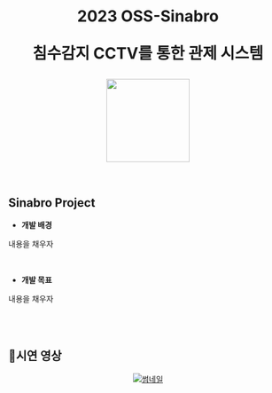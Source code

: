 <div align="center">
  <h1>2023 OSS-Sinabro
  
  침수감지 CCTV를 통한 관제 시스템</h1>
<p align="center">
  <img src="https://user-images.githubusercontent.com/90829718/264743490-9a2c7c07-c8cd-44f4-9da0-483afa96dc60.jpg" width="150" />
</p>
</div>
<br />

## Sinabro Project
- **개발 배경**

  
내용을 채우자

<br />

- **개발 목표**

  
내용을 채우자

<br />
<br />

## 🎥시연 영상

<div align="center">

[![썸네일](https://github.com/OSS-Sinabro/Sinabro_Readme/assets/90829718/c7bb1473-7708-4b18-9645-afa46e4c56e4)](https://youtu.be/-8Rl-fm9SdU?si=JQ4lKL_gWCzm6yM6)

</div>
